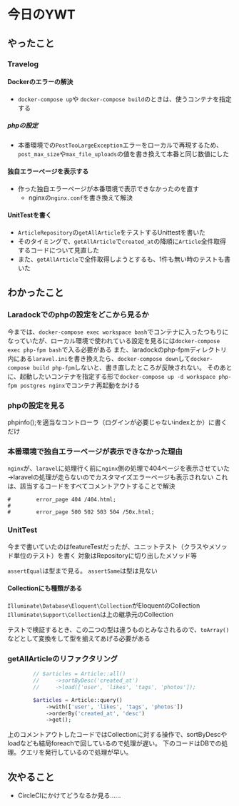 # 今日のYWT

## やったこと

### Travelog

#### Dockerのエラーの解決

- `docker-compose up`や `docker-compose build`のときは、使うコンテナを指定する

##### phpの設定

- 本番環境での`PostTooLargeException`エラーをローカルで再現するため、`post_max_size`や`max_file_uploads`の値を書き換えて本番と同じ数値にした

#### 独自エラーページを表示する

- 作った独自エラーページが本番環境で表示できなかったのを直す
  - nginxの`nginx.conf`を書き換えて解決

#### UnitTestを書く

- `ArticleRepository`の`getAllArticle`をテストするUnittestを書いた
- そのタイミングで、`getAllArticle`で`created_at`の降順に`Article`全件取得するコードについて見直した
- また、`getAllArticle`で全件取得しようとするも、1件も無い時のテストも書いた

## わかったこと

### Laradockでのphpの設定をどこから見るか

今までは、`docker-compose exec workspace bash`でコンテナに入ったつもりになっていたが、ローカル環境で使われている設定を見るには`docker-compose exec php-fpm bash`で入る必要がある
また、laradockのphp-fpmディレクトリ内にある`laravel.ini`を書き換えたら、`docker-compose down`して`docker-compose build php-fpm`しないと、書き直したところが反映されない。
そのあとに、起動したいコンテナを指定する形で`docker-compose up -d workspace php-fpm postgres nginx`でコンテナ再起動をかける

### phpの設定を見る

phpinfo();を適当なコントローラ（ログインが必要じゃないindexとか）に書くだけ

### 本番環境で独自エラーページが表示できなかった理由

`nginx`が、`laravel`に処理行く前に`nginx`側の処理で404ページを表示させていた→laravelの処理が走らないのでカスタマイズエラーページも表示されない
これは、該当するコードをすべてコメントアウトすることで解決

```nginx
#        error_page 404 /404.html;
#
#        error_page 500 502 503 504 /50x.html;
```

### UnitTest

今まで書いていたのはfeatureTestだったが、ユニットテスト（クラスやメソッド単位のテスト）を書く
対象はRepositoryに切り出したメソッド等

`assertEqual`は型まで見る。 `assertSame`は型は見ない

#### Collectionにも種類がある

`Illuminate\Database\Eloquent\Collection`がEloquentのCollection
`Illuminate\Support\Collection`は上の継承元のCollection

テストで検証するとき、この二つの型は違うものとみなされるので、`toArray()`などとして変換をして型を揃えてあげる必要がある

### getAllArticleのリファクタリング

```php
        // $articles = Article::all()
        //     ->sortByDesc('created_at')
        //     ->load(['user', 'likes', 'tags', 'photos']);

        $articles = Article::query()
            ->with(['user', 'likes', 'tags', 'photos'])
            ->orderBy('created_at', 'desc')
            ->get();
```

上のコメントアウトしたコードではCollectionに対する操作で、sortByDescやloadなども結局foreachで回しているので処理が遅い。
下のコードはDBでの処理。クエリを発行しているので処理が早い。

## 次やること

- CircleCIにかけてどうなるか見る……

